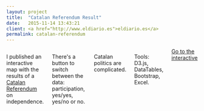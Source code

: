 ```yaml
---
layout: project
title:  "Catalan Referendum Result"
date:   2015-11-14 13:43:21
client: <a href="http://www.eldiario.es">eldiario.es</a>
permalink: catalan-referendum
---
```

<div class="row m-b-4">
    <div class="six columns">
        <p>I published an interactive map with the results of a <a href="https://en.wikipedia.org/wiki/Catalan_self-determination_referendum,_2014">Catalan Referendum</a> on independence.</p>
        <p>There's a button to switch between the data: participation, yes/yes, yes/no or no.</p>
        <p>Catalan politics are complicated.</p>
        <p class="u-italic">Tools: D3.js, DataTables, Bootstrap, Excel.</p>
        <a class="button btn-primary" href="http://www.eldiario.es/catalunya/politica/MAPA-resultados-municipio-9n_0_324418285.html">Go to the interactive</a>
    </div>
    <div class="six columns">
        <img class="img-responsive" data-src="/images/projects/catalan-referendum_1.png" />
    </div>
</div>
<div class="row">
    <img class="img-responsive" data-src="/images/projects/catalan-referendum_2.png" />
</div>
